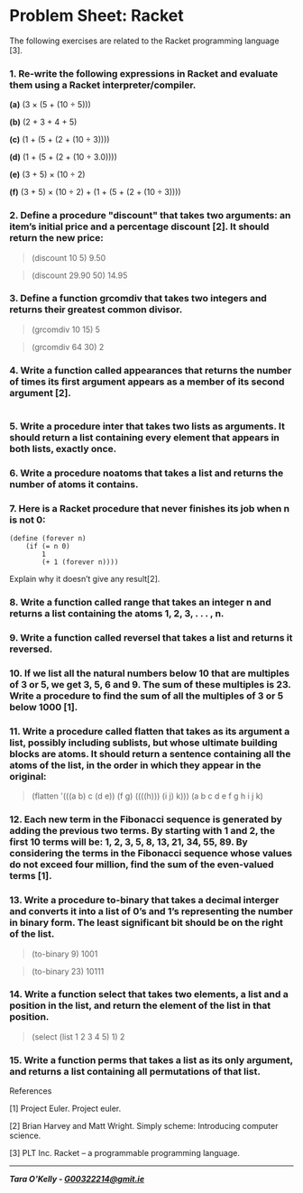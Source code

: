 # Problem Sheet: Racket

The following exercises are related to the Racket programming language [3].

### 1. Re-write the following expressions in Racket and evaluate them using a Racket interpreter/compiler.

**(a)** (3 × (5 + (10 ÷ 5)))

**(b)** (2 + 3 + 4 + 5)

**(c)** (1 + (5 + (2 + (10 ÷ 3))))

**(d)** (1 + (5 + (2 + (10 ÷ 3.0))))

**(e)** (3 + 5) × (10 ÷ 2)

**(f)** (3 + 5) × (10 ÷ 2) + (1 + (5 + (2 + (10 ÷ 3))))

### 2. Define a procedure "discount" that takes two arguments: an item’s initial price and a percentage discount [2]. It should return the new price:

> (discount 10 5)
9.50

> (discount 29.90 50)
14.95

### 3. Define a function grcomdiv that takes two integers and returns their greatest common divisor.

> (grcomdiv 10 15)
5

> (grcomdiv 64 30)
2

### 4. Write a function called appearances that returns the number of times its first argument appears as a member of its second argument [2].

```

```

### 5. Write a procedure inter that takes two lists as arguments. It should return a list containing every element that appears in both lists, exactly once.

### 6. Write a procedure noatoms that takes a list and returns the number of atoms it contains.

### 7. Here is a Racket procedure that never finishes its job when n is not 0:

```racket
(define (forever n)
    (if (= n 0)
        1
        (+ 1 (forever n))))
```

Explain why it doesn’t give any result[2].

### 8. Write a function called range that takes an integer n and returns a list containing the atoms 1, 2, 3, . . . , n.

### 9. Write a function called reversel that takes a list and returns it reversed.

### 10. If we list all the natural numbers below 10 that are multiples of 3 or 5, we get 3, 5, 6 and 9. The sum of these multiples is 23. Write a procedure to find the sum of all the multiples of 3 or 5 below 1000 [1].

### 11. Write a procedure called flatten that takes as its argument a list, possibly including sublists, but whose ultimate building blocks are atoms. It should return a sentence containing all the atoms of the list, in the order in which they appear in the original:

> (flatten '(((a b) c (d e)) (f g) ((((h))) (i j) k)))
(a b c d e f g h i j k)

### 12. Each new term in the Fibonacci sequence is generated by adding the previous two terms. By starting with 1 and 2, the first 10 terms will be: 1, 2, 3, 5, 8, 13, 21, 34, 55, 89. By considering the terms in the Fibonacci sequence whose values do not exceed four million, find the sum of the even-valued terms [1].

### 13. Write a procedure to-binary that takes a decimal interger and converts it into a list of 0’s and 1’s representing the number in binary form. The least significant bit should be on the right of the list.

> (to-binary 9)
1001

> (to-binary 23)
10111

### 14. Write a function select that takes two elements, a list and a position in the list, and return the element of the list in that position.

> (select (list 1 2 3 4 5) 1)
2

### 15. Write a function perms that takes a list as its only argument, and returns a list containing all permutations of that list.

References

[1] Project Euler. Project euler.

[2] Brian Harvey and Matt Wright. Simply scheme: Introducing computer science.

[3] PLT Inc. Racket – a programmable programming language.

-----

__*Tara O'Kelly - G00322214@gmit.ie*__